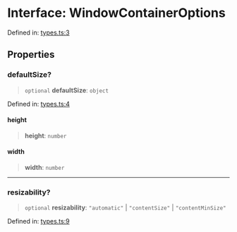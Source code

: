 # Interface: WindowContainerOptions

Defined in: [types.ts:3](https://github.com/webspatial/webspatial-sdk/blob/main/core/src/core/types.ts#L3)

## Properties

### defaultSize?

> `optional` **defaultSize**: `object`

Defined in: [types.ts:4](https://github.com/webspatial/webspatial-sdk/blob/main/core/src/core/types.ts#L4)

#### height

> **height**: `number`

#### width

> **width**: `number`

***

### resizability?

> `optional` **resizability**: `"automatic"` \| `"contentSize"` \| `"contentMinSize"`

Defined in: [types.ts:9](https://github.com/webspatial/webspatial-sdk/blob/main/core/src/core/types.ts#L9)

